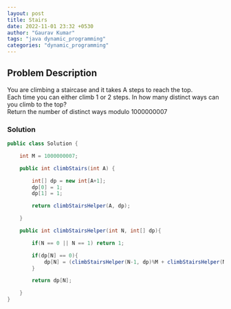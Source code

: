 ```yaml
---
layout: post
title: Stairs
date: 2022-11-01 23:32 +0530
author: "Gaurav Kumar"
tags: "java dynamic_programming"
categories: "dynamic_programming"
---
```


## Problem Description

You are climbing a staircase and it takes A steps to reach the top.  
Each time you can either climb 1 or 2 steps. In how many distinct ways can you climb to the top?  
Return the number of distinct ways modulo 1000000007  

### Solution

```java
public class Solution {

    int M = 1000000007;

    public int climbStairs(int A) {

        int[] dp = new int[A+1];
        dp[0] = 1;
        dp[1] = 1;

        return climbStairsHelper(A, dp);

    }

    public int climbStairsHelper(int N, int[] dp){

        if(N == 0 || N == 1) return 1;

        if(dp[N] == 0){
            dp[N] = (climbStairsHelper(N-1, dp)%M + climbStairsHelper(N-2, dp)%M)%M;
        }

        return dp[N];

    }
}

```
